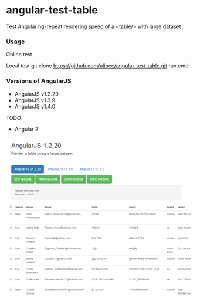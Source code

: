 # angular-test-table
Test Angular ng-repeat rendering speed of a &lt;table/> with large dataset

### Usage
Online test

Local test
    git clone https://github.com/alincc/angular-test-table.git
    run.cmd

### Versions of AngularJS
- AngularJS v1.2.20
- AngularJS v1.3.9
- AngularJS v1.4.0

TODO:
- Angular 2


![](https://github.com/alincc/angular-test-table/blob/master/img/sample.png)
